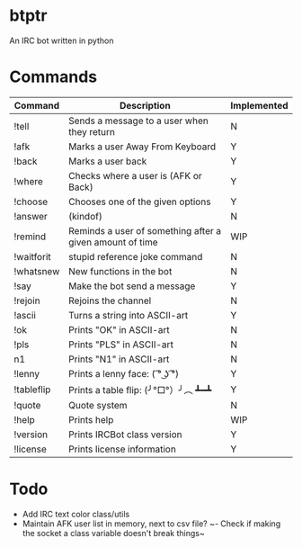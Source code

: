 # btptr

An IRC bot written in python

# Commands

| Command    | Description                                               | Implemented |
|------------|-----------------------------------------------------------|-------------|
| !tell      | Sends a message to a user when they return                |N			   |
| !afk       | Marks a user Away From Keyboard                           |Y			   |
| !back      | Marks a user back                                         |Y		       |
| !where     | Checks where a user is (AFK or Back)                      |Y     	   |
| !choose    | Chooses one of the given options                          |Y			   |
| !answer    | (kindof)                                                  |N			   |
| !remind    | Reminds a user of something after a given amount of time  |WIP		   |
| !waitforit | stupid reference joke command                             |N			   |
| !whatsnew  | New functions in the bot                                  |N		  	   |
| !say       | Make the bot send a message                               |Y	   		   |
| !rejoin    | Rejoins the channel                                       |N		       |
| !ascii     | Turns a string into ASCII-art                             |Y 		   |
| !ok        | Prints "OK" in ASCII-art                                  |N		       |
| !pls       | Prints "PLS" in ASCII-art                                 |N		       |
| n1         | Prints "N1" in ASCII-art                                  |N		       |
| !lenny     | Prints a lenny face:  ( ͡° ͜ʖ ͡°)                            |Y	    	   |
| !tableflip | Prints a table flip: (╯°□°）╯︵ ┻━┻                        |Y  	      |
| !quote     | Quote system                                              |N            |
| !help      | Prints help                                               |WIP          |
| !version   | Prints IRCBot class version                               |Y            |
| !license   | Prints license information                                |Y            |

# Todo

- Add IRC text color class/utils
- Maintain AFK user list in memory, next to csv file?
~- Check if making the socket a class variable doesn't break things~
